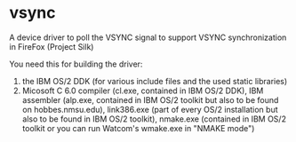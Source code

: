 # vsync
A device driver to poll the VSYNC signal to support VSYNC synchronization in FireFox (Project Silk)

You need this for building the driver:
1) the IBM OS/2 DDK (for various include files and the used static libraries)
2) Micosoft C 6.0 compiler (cl.exe, contained in IBM OS/2 DDK), IBM assembler (alp.exe, contained in IBM OS/2 toolkit but
   also to be found on hobbes.nmsu.edu), link386.exe (part of every OS/2 installation but also to be found in IBM OS/2
   toolkit), nmake.exe (contained in IBM OS/2 toolkit or you can run Watcom's wmake.exe in "NMAKE mode")
